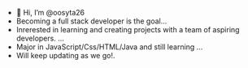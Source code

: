 - 👋 Hi, I’m @oosyta26
-  Becoming a full stack developer is the goal...
-  Inrerested in learning and creating projects with a team of aspiring developers. ...
-  Major in JavaScript/Css/HTML/Java and still learning ...
-  Will keep updating as we go!.

<!---
oosyta26/oosyta26 is a ✨ special ✨ repository because its `README.md` (this file) appears on your GitHub profile.
You can click the Preview link to take a look at your changes.
--->
